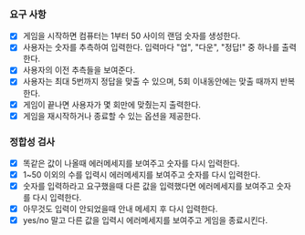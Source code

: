 ### 요구 사항

- [x] 게임을 시작하면 컴퓨터는 1부터 50 사이의 랜덤 숫자를 생성한다.
- [x] 사용자는 숫자를 추측하여 입력한다. 입력마다 "업", "다운", "정답!" 중 하나를 출력한다.
- [x] 사용자의 이전 추측들을 보여준다.
- [x] 사용자는 최대 5번까지 정답을 맞출 수 있으며, 5회 이내동안에는 맞출 때까지 반복한다.
- [x] 게임이 끝나면 사용자가 몇 회만에 맞췄는지 출력한다.
- [x] 게임을 재시작하거나 종료할 수 있는 옵션을 제공한다.

### 정합성 검사

- [x] 똑같은 값이 나올때 에러메세지를 보여주고 숫자를 다시 입력한다.
- [x] 1~50 이외의 수를 입력시 에러메세지를 보여주고 숫자를 다시 입력한다.
- [x] 숫자를 입력하라고 요구했을때 다른 값을 입력했다면 에러메세지를 보여주고 숫자를 다시 입력한다.
- [x] 아무것도 입력이 안되었을때 안내 메세지 후 다시 입력한다.
- [x] yes/no 말고 다른 값을 입력시 에러메세지를 보여주고 게임을 종료시킨다.
